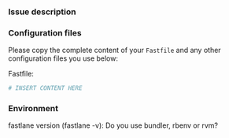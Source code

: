 ### Issue description






### Configuration files

Please copy the complete content of your `Fastfile` and any other configuration files you use below:

Fastfile:
```ruby
# INSERT CONTENT HERE
```

### Environment

fastlane version (fastlane -v):
Do you use bundler, rbenv or rvm?
